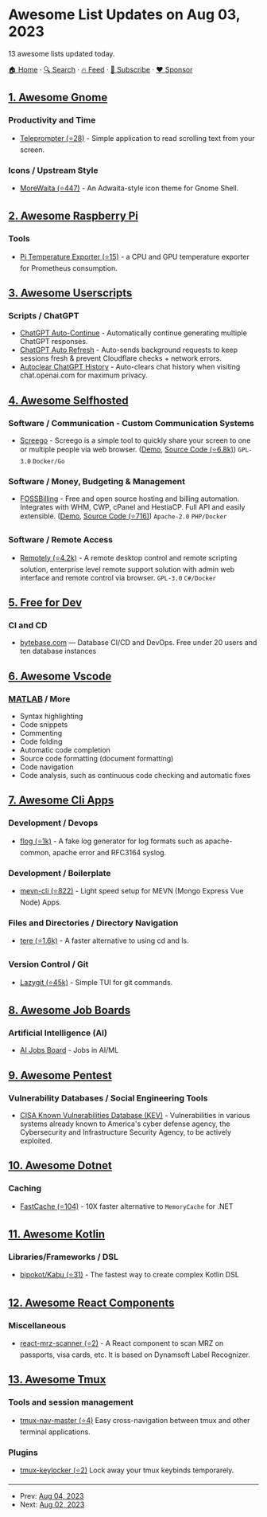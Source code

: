 # Awesome List Updates on Aug 03, 2023

13 awesome lists updated today.

[🏠 Home](/README.md) · [🔍 Search](https://www.trackawesomelist.com/search/) · [🔥 Feed](https://www.trackawesomelist.com/rss.xml) · [📮 Subscribe](https://trackawesomelist.us17.list-manage.com/subscribe?u=d2f0117aa829c83a63ec63c2f&id=36a103854c) · [❤️  Sponsor](https://github.com/sponsors/theowenyoung)



## [1. Awesome Gnome](/content/Kazhnuz/awesome-gnome/README.md)

### Productivity and Time

*   [Teleprompter (⭐28)](https://github.com/Nokse22/teleprompter) - Simple application to read scrolling text from your screen.

### Icons / Upstream Style

*   [MoreWaita (⭐447)](https://github.com/somepaulo/MoreWaita) - An Adwaita-style icon theme for Gnome Shell.

## [2. Awesome Raspberry Pi](/content/thibmaek/awesome-raspberry-pi/README.md)

### Tools

*   [Pi Temperature Exporter (⭐15)](https://github.com/s-nagaev/pi-temperature-exporter) - a CPU and GPU temperature exporter for Prometheus consumption.

## [3. Awesome Userscripts](/content/bvolpato/awesome-userscripts/README.md)

### Scripts / ChatGPT

*   [ChatGPT Auto-Continue](https://chatgptautocontinue.com) - Automatically continue generating multiple ChatGPT responses.
*   [ChatGPT Auto Refresh](https://chatgptautorefresh.com) - Auto-sends background requests to keep sessions fresh & prevent Cloudflare checks + network errors.
*   [Autoclear ChatGPT History](https://autoclearchatgpt.com) - Auto-clears chat history when visiting chat.openai.com for maximum privacy.

## [4. Awesome Selfhosted](/content/awesome-selfhosted/awesome-selfhosted/README.md)

### Software / Communication - Custom Communication Systems

*   [Screego](https://screego.net) - Screego is a simple tool to quickly share your screen to one or multiple people via web browser. ([Demo](https://app.screego.net/), [Source Code (⭐6.8k)](https://github.com/screego/server)) `GPL-3.0` `Docker/Go`

### Software / Money, Budgeting & Management

*   [FOSSBilling](https://fossbilling.org/) - Free and open source hosting and billing automation. Integrates with WHM, CWP, cPanel and HestiaCP. Full API and easily extensible. ([Demo](https://fossbilling.org/demo), [Source Code (⭐716)](https://github.com/FOSSBilling/FOSSBilling)) `Apache-2.0` `PHP/Docker`

### Software / Remote Access

*   [Remotely (⭐4.2k)](https://github.com/immense/Remotely) - A remote desktop control and remote scripting solution, enterprise level remote support solution with admin web interface and remote control via browser. `GPL-3.0` `C#/Docker`

## [5. Free for Dev](/content/ripienaar/free-for-dev/README.md)

### CI and CD

*   [bytebase.com](https://www.bytebase.com/) — Database CI/CD and DevOps. Free under 20 users and ten database instances

## [6. Awesome Vscode](/content/viatsko/awesome-vscode/README.md)

### [MATLAB](https://marketplace.visualstudio.com/items?itemName=MathWorks.language-matlab) / More

*   Syntax highlighting
*   Code snippets
*   Commenting
*   Code folding
*   Automatic code completion
*   Source code formatting (document formatting)
*   Code navigation
*   Code analysis, such as continuous code checking and automatic fixes

## [7. Awesome Cli Apps](/content/agarrharr/awesome-cli-apps/README.md)

### Development / Devops

*   [flog (⭐1k)](https://github.com/mingrammer/flog) - A fake log generator for log formats such as apache-common, apache error and RFC3164 syslog.

### Development / Boilerplate

*   [mevn-cli (⭐822)](https://github.com/madlabsinc/mevn-cli) - Light speed setup for MEVN (Mongo Express Vue Node) Apps.

### Files and Directories / Directory Navigation

*   [tere (⭐1.6k)](https://github.com/mgunyho/tere) - A faster alternative to using cd and ls.

### Version Control / Git

*   [Lazygit (⭐45k)](https://github.com/jesseduffield/lazygit) - Simple TUI for git commands.

## [8. Awesome Job Boards](/content/tramcar/awesome-job-boards/README.md)

### Artificial Intelligence (AI)

*   [AI Jobs Board](https://aijobsboard.net) - Jobs in AI/ML

## [9. Awesome Pentest](/content/enaqx/awesome-pentest/README.md)

### Vulnerability Databases / Social Engineering Tools

*   [CISA Known Vulnerabilities Database (KEV)](https://www.cisa.gov/known-exploited-vulnerabilities-catalog) - Vulnerabilities in various systems already known to America's cyber defense agency, the Cybersecurity and Infrastructure Security Agency, to be actively exploited.

## [10. Awesome Dotnet](/content/quozd/awesome-dotnet/README.md)

### Caching

*   [FastCache (⭐104)](https://github.com/jitbit/FastCache) - 10X faster alternative to `MemoryCache` for .NET

## [11. Awesome Kotlin](/content/KotlinBy/awesome-kotlin/README.md)

### Libraries/Frameworks / DSL

*   [bipokot/Kabu (⭐31)](https://github.com/bipokot/Kabu) - The fastest way to create complex Kotlin DSL

## [12. Awesome React Components](/content/brillout/awesome-react-components/README.md)

### Miscellaneous

*   [react-mrz-scanner (⭐2)](https://github.com/tony-xlh/react-mrz-scanner) - A React component to scan MRZ on passports, visa cards, etc. It is based on Dynamsoft Label Recognizer.

## [13. Awesome Tmux](/content/rothgar/awesome-tmux/README.md)

### Tools and session management

*   [tmux-nav-master (⭐4)](https://github.com/TheSast/tmux-nav-master) Easy cross-navigation between tmux and other terminal applications.

### Plugins

*   [tmux-keylocker (⭐2)](https://github.com/TheSast/tmux-keylocker) Lock away your tmux keybinds temporarely.

---

- Prev: [Aug 04, 2023](/content/2023/08/04/README.md)
- Next: [Aug 02, 2023](/content/2023/08/02/README.md)
